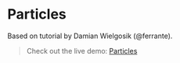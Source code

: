 # Particles
Based on tutorial by Damian Wielgosik (@ferrante).


> Check out the live demo: [Particles](https://sklalaludek.github.io/Particles/)
